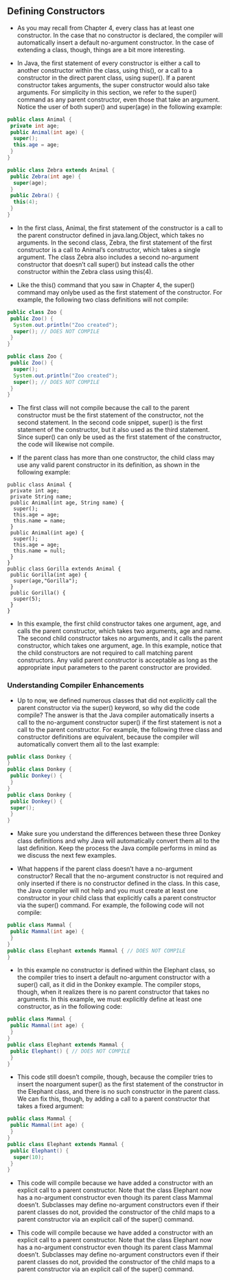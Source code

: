 ## Defining Constructors

- As you may recall from Chapter 4, every class has at least one constructor. In the case that no constructor is declared, the compiler will automatically insert a default no-argument constructor. In the case of extending a class, though, things are a bit more interesting.

- In Java, the first statement of every constructor is either a call to another constructor within the class, using this(), or a call to a constructor in the direct parent class, using super(). If a parent constructor takes arguments, the super constructor would also take arguments. For simplicity in this section, we refer to the super() command as any parent constructor, even those that take an argument. Notice the user of both super() and super(age) in the following example:

```java
public class Animal {
 private int age;
 public Animal(int age) {
  super();
  this.age = age;
 }
}

public class Zebra extends Animal {
 public Zebra(int age) {
  super(age);
 }
 public Zebra() {
  this(4);
 }
}
```

- In the first class, Animal, the first statement of the constructor is a call to the parent constructor defined in java.lang.Object, which takes no arguments. In the second class, Zebra, the first statement of the first constructor is a call to Animal’s constructor, which takes a single argument. The class Zebra also includes a second no-argument constructor that doesn’t call super() but instead calls the other constructor within the Zebra class using this(4).

- Like the this() command that you saw in Chapter 4, the super() command may onlybe used as the first statement of the constructor. For example, the following two class definitions will not compile:

```java
public class Zoo {
 public Zoo() {
  System.out.println("Zoo created");
  super(); // DOES NOT COMPILE
 }
}

public class Zoo {
 public Zoo() {
  super();
  System.out.println("Zoo created");
  super(); // DOES NOT COMPILE
 }
}
```

- The first class will not compile because the call to the parent constructor must be the first statement of the constructor, not the second statement. In the second code snippet, super() is the first statement of the constructor, but it also used as the third statement. Since super() can only be used as the first statement of the constructor, the code will likewise not compile.

- If the parent class has more than one constructor, the child class may use any valid parent constructor in its definition, as shown in the following example:

```
public class Animal {
 private int age;
 private String name;
 public Animal(int age, String name) {
  super();
  this.age = age;
  this.name = name;
 }
 public Animal(int age) {
  super();
  this.age = age;
  this.name = null;
 }
}
public class Gorilla extends Animal {
 public Gorilla(int age) {
  super(age,"Gorilla");
 }
 public Gorilla() {
  super(5);
 }
}
```

- In this example, the first child constructor takes one argument, age, and calls the parent constructor, which takes two arguments, age and name. The second child constructor takes no arguments, and it calls the parent constructor, which takes one argument, age. In this example, notice that the child constructors are not required to call matching parent constructors. Any valid parent constructor is acceptable as long as the appropriate input parameters to the parent constructor are provided.

### Understanding Compiler Enhancements

- Up to now, we defined numerous classes that did not explicitly call the parent constructor via the super() keyword, so why did the code compile? The answer is that the Java compiler automatically inserts a call to the no-argument constructor super() if the first statement is not a call to the parent constructor. For example, the following three class and constructor definitions are equivalent, because the compiler will automatically convert them all to the last example:

```java
public class Donkey {
}
public class Donkey {
 public Donkey() {
 }
}
public class Donkey {
 public Donkey() {
 super();
 }
}
```

- Make sure you understand the differences between these three Donkey class definitions and why Java will automatically convert them all to the last definition. Keep the process the Java compile performs in mind as we discuss the next few examples.

- What happens if the parent class doesn’t have a no-argument constructor? Recall that the no-argument constructor is not required and only inserted if there is no constructor defined in the class. In this case, the Java compiler will not help and you must create at least one constructor in your child class that explicitly calls a parent constructor via the super() command. For example, the following code will not compile:

```java
public class Mammal {
 public Mammal(int age) {
 }
}
public class Elephant extends Mammal { // DOES NOT COMPILE
}
```

- In this example no constructor is defined within the Elephant class, so the compiler tries to insert a default no-argument constructor with a super() call, as it did in the Donkey example. The compiler stops, though, when it realizes there is no parent constructor that takes no arguments. In this example, we must explicitly define at least one constructor, as in the following code:

```java
public class Mammal {
 public Mammal(int age) {
 }
}
public class Elephant extends Mammal {
 public Elephant() { // DOES NOT COMPILE
 }
}
```

- This code still doesn’t compile, though, because the compiler tries to insert the noargument super() as the first statement of the constructor in the Elephant class, and there is no such constructor in the parent class. We can fix this, though, by adding a call to a parent constructor that takes a fixed argument:

```java
public class Mammal {
 public Mammal(int age) {
 }
}
public class Elephant extends Mammal {
 public Elephant() {
  super(10);
 }
}
```

- This code will compile because we have added a constructor with an explicit call to a parent constructor. Note that the class Elephant now has a no-argument constructor even though its parent class Mammal doesn’t. Subclasses may define no-argument constructors even if their parent classes do not, provided the constructor of the child maps to a parent constructor via an explicit call of the super() command.

- This code will compile because we have added a constructor with an explicit call to a parent constructor. Note that the class Elephant now has a no-argument constructor even though its parent class Mammal doesn’t. Subclasses may define no-argument constructors even if their parent classes do not, provided the constructor of the child maps to a parent constructor via an explicit call of the super() command.